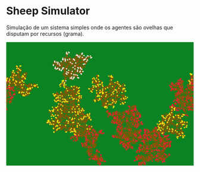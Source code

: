 # Sheep Simulator
Simulação de um sistema simples onde os agentes são ovelhas que disputam por recursos (grama).

![simulation example](img/example.png)